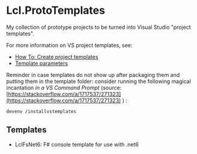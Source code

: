 # Lcl.ProtoTemplates
My collection of prototype projects to be turned into
Visual Studio "project templates".

For more information on VS project templates, see:
* [How To: Create project templates](https://docs.microsoft.com/en-us/visualstudio/ide/how-to-create-project-templates?view=vs-2022)
* [Template parameters](https://docs.microsoft.com/en-us/visualstudio/ide/template-parameters?view=vs-2022)

Reminder in case templates do not show up after packaging them and
putting them in the template folder: consider running the following
magical incantation _in a VS Command Prompt_ (source:
[https://stackoverflow.com/a/1717537/271323](https://stackoverflow.com/a/1717537/271323) ) :

    devenv /installvstemplates
 
## Templates
* LclFsNet6: F# console template for use with .net6
